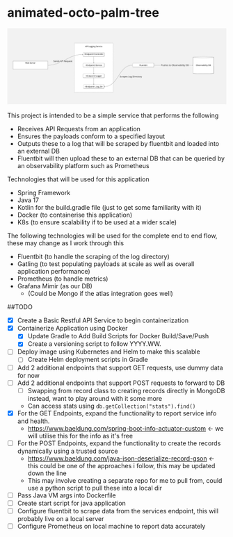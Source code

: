 # animated-octo-palm-tree
![ProjectOverview](readmeResources/PersonalProject.jpg)

This project is intended to be a simple service that performs the following

- Receives API Requests from an application 
- Ensures the payloads conform to a specified layout 
- Outputs these to a log that will be scraped by fluentbit and loaded into an external DB
- Fluentbit will then upload these to an external DB that can be queried by an observability platform such as Prometheus

Technologies that will be used for this application
- Spring Framework
- Java 17
- Kotlin for the build.gradle file (just to get some familiarity with it)
- Docker (to containerise this application)
- K8s (to ensure scalability if to be used at a wider scale)

The following technologies will be used for the complete end to end flow, these may change as I work through this
- Fluentbit (to handle the scraping of the log directory)
- Gatling (to test populating payloads at scale as well as overall application performance)
- Prometheus (to handle metrics)
- Grafana Mimir (as our DB)
  - (Could be Mongo if the atlas integration goes well)

##TODO
- [x] Create a Basic Restful API Service to begin containerization
- [x] Containerize Application using Docker
  - [x] Update Gradle to Add Build Scripts for Docker Build/Save/Push
  - [x] Create a versioning script to follow YYYY.WW.<INC>
- [ ] Deploy image using Kubernetes and Helm to make this scalable
  - [ ] Create Helm deployment scripts in Gradle
- [ ] Add 2 additional endpoints that support GET requests, use dummy data for now
- [ ] Add 2 additional endpoints that support POST requests to forward to DB
  - [ ] Swapping from record class to creating records directly in MongoDB instead, want to play around with it some more
  - Can access stats using `db.getCollection("stats").find()`
- [x] For the GET Endpoints, expand the functionality to report service info and health. 
  - https://www.baeldung.com/spring-boot-info-actuator-custom <- we will utilise this for the info as it's free 
- [ ] For the POST Endpoints, expand the functionality to create the records dynamically using a trusted source
  - https://www.baeldung.com/java-json-deserialize-record-gson <- this could be one of the approaches i follow, this may be updated down the line
  - This may involve creating a separate repo for me to pull from, could use a python script to pull these into a local dir
- [ ] Pass Java VM args into Dockerfile 
- [ ] Create start script for java application
- [ ] Configure fluentbit to scrape data from the services endpoint, this will probably live on a local server
- [ ] Configure Prometheus on local machine to report data accurately